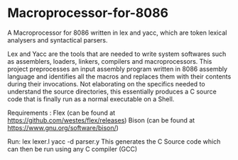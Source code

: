 # Macroprocessor-for-8086
A Macroprocessor for 8086 written in lex and yacc, which are token lexical analysers and syntactical parsers.

Lex and Yacc are the tools that are needed to write system softwares such as assemblers, loaders, linkers, compilers and macroprocessors.
This project preprocesses an input assembly program written in 8086 assembly language and identifies all the macros and replaces them with their contents during their invocations.
Not elaborating on the specifics needed to understand the source directories, this essentially produces a C source code that is finally run as a normal executable on a Shell.

Requirements : 
Flex (can be found at https://github.com/westes/flex/releases)
Bison (can be found at https://www.gnu.org/software/bison/)

Run:
lex lexer.l
yacc -d parser.y
This generates the C Source code which can then be run using any C compiler (GCC)
